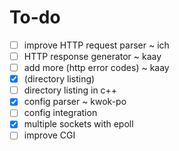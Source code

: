 # To-do
- [ ] improve HTTP request parser ~ ich
- [ ] HTTP response generator ~ kaay
- [ ] add more (http error codes) ~ kaay
- [x] (directory listing)
- [ ] directory listing in c++
- [x] config parser ~ kwok-po
- [ ] config integration
- [x] multiple sockets with epoll
- [ ] improve CGI
